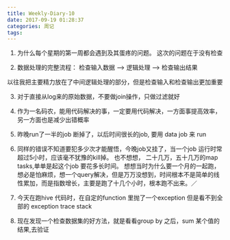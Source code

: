 ```yaml
---
title: Weekly-Diary-10
date: 2017-09-19 01:28:37
categories: 周记
tags:
---
```


1. 为什么每个星期的第一周都会遇到及其蛋疼的问题。 这次的问题在于没有检查

2. 数据处理的完整流程：
检查输入数据 --> 逻辑处理 --> 检查输出结果

以往我把主要精力放在了中间逻辑处理的部分，但是检查输入和检查输出更加重要

3. 对于直接从log来的原始数据，不要做join操作，只做过滤就好

4. 作为一名码农，能用代码解决的事，一定要用代码解决，一方面事提高效率，另一方面也是减少出错概率

5. 昨晚run了一半的job 断掉了，以后时间很长的job, 要用 data job 来 run

6. 同样的错误不知道要犯多少次才能醒悟，今晚job又挂了，当一个job 运行时常超过5小时，应该毫不犹豫的kill掉。
也不想想， 二十几万，五十几万的map tasks,单单是起这个job 要花多长时间。
想想当时为什么要一个月的一起跑，想必是怕麻烦，想一个query解决，但是万万没想到，时间根本不是简单的线性累加，而是指数增长，主要是跑了十几个小时，根本跑不出来。／

7. 今天在跑hive 代码时，在自定的function 里抛了一个exception
但是看不到全部的 exception trace stack

8. 现在发现一个检查数据集的好方法，就是看看group by 之后，sum 某个值的结果,去验证
